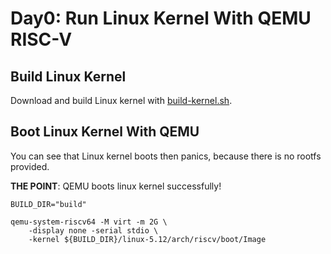 # Day0: Run Linux Kernel With QEMU RISC-V

## Build Linux Kernel
Download and build Linux kernel with [build-kernel.sh](build-kernel.sh).

## Boot Linux Kernel With QEMU

You can see that Linux kernel boots then panics, because there is no rootfs provided.  

**THE POINT**: QEMU boots linux kernel successfully!

```
BUILD_DIR="build"

qemu-system-riscv64 -M virt -m 2G \
    -display none -serial stdio \
    -kernel ${BUILD_DIR}/linux-5.12/arch/riscv/boot/Image
```